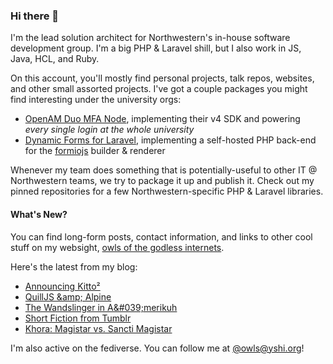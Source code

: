 ### Hi there 👋
I'm the lead solution architect for Northwestern's in-house software development group. I'm a big PHP & Laravel shill, but I also work in JS, Java, HCL, and Ruby.

On this account, you'll mostly find personal projects, talk repos, websites, and other small assorted projects. I've got a couple packages you might find interesting under the university orgs:

- [OpenAM Duo MFA Node](https://github.com/NUIT-ISO/duo-universal-prompt-auth-node), implementing their v4 SDK and powering *every single login at the whole university*
- [Dynamic Forms for Laravel](https://github.com/NIT-Administrative-Systems/dynamic-forms), implementing a self-hosted PHP back-end for the [formiojs](https://github.com/formio/formio.js/) builder & renderer

Whenever my team does something that is potentially-useful to other IT @ Northwestern teams, we try to package it up and publish it. Check out my pinned repositories for a few Northwestern-specific PHP & Laravel libraries.

#### What's New?
You can find long-form posts, contact information, and links to other cool stuff on my websight, [owls of the godless internets](https://godless-internets.org).

Here's the latest from my blog:

<!-- BLOG-POST-LIST:START -->
- [Announcing Kitto²](https://godless-internets.org/2025/02/09/announcing-kitto2)
- [QuillJS &amp;amp; Alpine](https://godless-internets.org/2025/01/25/quilljs-alpine)
- [The Wandslinger in A&amp;#039;merikuh](https://godless-internets.org/2025/01/16/the-wandslinger-in-amerikuh)
- [Short Fiction from Tumblr](https://godless-internets.org/2025/01/14/short-fiction-from-tumblr)
- [Khora: Magistar vs. Sancti Magistar](https://godless-internets.org/2024/12/01/khora-magistar-vs-sancti-magistar)
<!-- BLOG-POST-LIST:END -->

I'm also active on the fediverse. You can follow me at [@owls@yshi.org](https://mastodon.yshi.org/@owls)!
